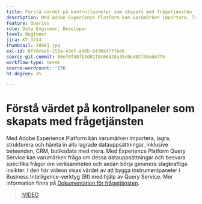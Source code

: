 ```yaml
---
title: Förstå värdet på kontrollpaneler som skapats med frågetjänsten
description: Med Adobe Experience Platform kan varumärken importera, lagra, strukturera och hämta in alla lagrade datamängder&mdash, inklusive beteendedata, CRM-data, försäljningsdata med mera. Med Experience Platform Query Service kan varumärken fråga om dessa datauppsättningar och besvara specifika frågor om verksamheten och sedan börja generera slagkraftiga insikter. I den här videon visas värdet av att bygga instrumentpaneler i Business Intelligence-verktyg (BI) med hjälp av Query Service.
feature: Queries
role: Data Engineer, Developer
level: Beginner
jira: KT-3714
thumbnail: 28981.jpg
exl-id: bf78cbeb-151a-43ef-a90b-6438af7ffbeb
source-git-commit: 00ef0f40fb3d82f0c06428a35c0e402f46ab6774
workflow-type: tm+mt
source-wordcount: '156'
ht-degree: 3%

---
```


# Förstå värdet på kontrollpaneler som skapats med frågetjänsten

Med Adobe Experience Platform kan varumärken importera, lagra, strukturera och hämta in alla lagrade datauppsättningar, inklusive beteenden, CRM, butiksdata med mera. Med Experience Platform Query Service kan varumärken fråga om dessa datauppsättningar och besvara specifika frågor om verksamheten och sedan börja generera slagkraftiga insikter. I den här videon visas värdet av att bygga instrumentpaneler i Business Intelligence-verktyg (BI) med hjälp av Query Service. Mer information finns på [Dokumentation för frågetjänsten](https://experienceleague.adobe.com/docs/experience-platform/query/home.html?lang=sv).

>[!VIDEO](https://video.tv.adobe.com/v/28981?learn=on)

